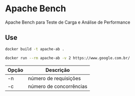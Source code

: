 # Apache Bench

Apache Bench para Teste de Carga e Análise de Performance

## Use

```bash
docker build -t apache-ab .
```

```bash
docker run --rm apache-ab -v 2 https://www.google.com.br/
```

|Opção|Descrição|
|-----|-----|
|-n|número de requisições|
|-c|número de concorrências|
